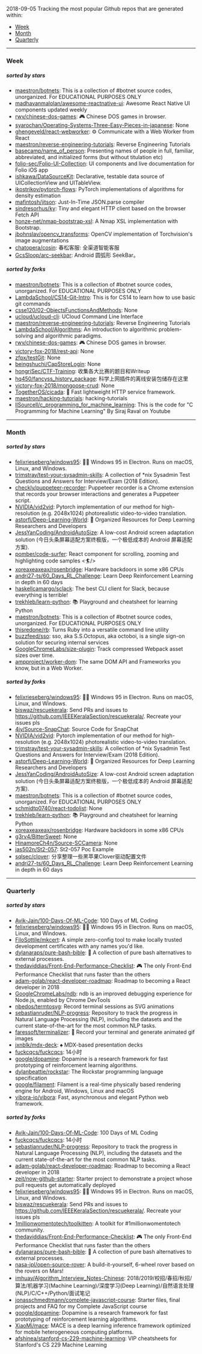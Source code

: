 2018-09-05
Tracking the most popular Github repos that are generated within: 
* [Week](https://github.com/polebug/github_trending_spider/blob/master/2018-09-05.md#week)
* [Month](https://github.com/polebug/github_trending_spider/blob/master/2018-09-05.md#month)
* [Quarterly](https://github.com/polebug/github_trending_spider/blob/master/2018-09-05.md#quarterly)
--- 
### Week 
##### sorted by stars 
* [maestron/botnets](https://github.com/maestron/botnets): This is a collection of #botnet source codes, unorganized. For EDUCATIONAL PURPOSES ONLY
* [madhavanmalolan/awesome-reactnative-ui](https://github.com/madhavanmalolan/awesome-reactnative-ui): Awesome React Native UI components updated weekly
* [rwv/chinese-dos-games](https://github.com/rwv/chinese-dos-games): 🎮 Chinese DOS games in browser.
* [syarochan/Operating-Systems-Three-Easy-Pieces-in-japanese](https://github.com/syarochan/Operating-Systems-Three-Easy-Pieces-in-japanese): None
* [ghengeveld/react-webworker](https://github.com/ghengeveld/react-webworker): ⚙️ Communicate with a Web Worker from React
* [maestron/reverse-engineering-tutorials](https://github.com/maestron/reverse-engineering-tutorials): Reverse Engineering Tutorials
* [basecamp/name_of_person](https://github.com/basecamp/name_of_person): Presenting names of people in full, familiar, abbreviated, and initialized forms (but without titulation etc)
* [folio-sec/Folio-UI-Collection](https://github.com/folio-sec/Folio-UI-Collection): UI components and live documentation for Folio iOS app 
* [ishkawa/DataSourceKit](https://github.com/ishkawa/DataSourceKit): Declarative, testable data source of UICollectionView and UITableView.
* [ikostrikov/pytorch-flows](https://github.com/ikostrikov/pytorch-flows): PyTorch implementations of algorithms for density estimation
* [mafintosh/jitson](https://github.com/mafintosh/jitson): Just-In-Time JSON.parse compiler
* [sindresorhus/ky](https://github.com/sindresorhus/ky): Tiny and elegant HTTP client based on the browser Fetch API
* [honze-net/nmap-bootstrap-xsl](https://github.com/honze-net/nmap-bootstrap-xsl): A Nmap XSL implementation with Bootstrap.
* [jbohnslav/opencv_transforms](https://github.com/jbohnslav/opencv_transforms): OpenCV implementation of Torchvision's image augmentations
* [chatopera/cosin](https://github.com/chatopera/cosin): 春松客服: 全渠道智能客服
* [GcsSloop/arc-seekbar](https://github.com/GcsSloop/arc-seekbar): Android 圆弧形 SeekBar。
##### sorted by forks 
* [maestron/botnets](https://github.com/maestron/botnets): This is a collection of #botnet source codes, unorganized. For EDUCATIONAL PURPOSES ONLY
* [LambdaSchool/CS14-Git-Intro](https://github.com/LambdaSchool/CS14-Git-Intro): This is for CS14 to learn how to use basic git commands
* [csse120/02-ObjectsFunctionsAndMethods](https://github.com/csse120/02-ObjectsFunctionsAndMethods): None
* [ucloud/ucloud-cli](https://github.com/ucloud/ucloud-cli): UCloud Command Line Interface
* [maestron/reverse-engineering-tutorials](https://github.com/maestron/reverse-engineering-tutorials): Reverse Engineering Tutorials
* [LambdaSchool/Algorithms](https://github.com/LambdaSchool/Algorithms): An introduction to algorithmic problem-solving and algorithmic paradigms.
* [rwv/chinese-dos-games](https://github.com/rwv/chinese-dos-games): 🎮 Chinese DOS games in browser.
* [victory-fox-2018/rest-api](https://github.com/victory-fox-2018/rest-api): None
* [zfpx/testGit](https://github.com/zfpx/testGit): None
* [beingshuchi/CapStoreLogin](https://github.com/beingshuchi/CapStoreLogin): None
* [hongriSec/CTF-Training](https://github.com/hongriSec/CTF-Training): 收集各大比赛的题目和Writeup
* [hq450/fancyss_history_package](https://github.com/hq450/fancyss_history_package): 科学上网插件的离线安装包储存在这里
* [victory-fox-2018/mongoose-crud](https://github.com/victory-fox-2018/mongoose-crud): None
* [TogetherOS/cicada](https://github.com/TogetherOS/cicada): 🚀 Fast lightweight HTTP service framework.
* [maestron/hacking-tutorials](https://github.com/maestron/hacking-tutorials): hacking-tutorials
* [llSourcell/c_programming_for_machine_learning](https://github.com/llSourcell/c_programming_for_machine_learning): This is the code for "C Programming for Machine Learning" By Siraj Raval on Youtube
--- 
### Month 
##### sorted by stars 
* [felixrieseberg/windows95](https://github.com/felixrieseberg/windows95): 💩🚀 Windows 95 in Electron. Runs on macOS, Linux, and Windows.
* [trimstray/test-your-sysadmin-skills](https://github.com/trimstray/test-your-sysadmin-skills): A collection of *nix Sysadmin Test Questions and Answers for Interview/Exam (2018 Edition).
* [checkly/puppeteer-recorder](https://github.com/checkly/puppeteer-recorder): Puppeteer recorder is a Chrome extension that records your browser interactions and generates a  Puppeteer script.
* [NVIDIA/vid2vid](https://github.com/NVIDIA/vid2vid): Pytorch implementation of our method for high-resolution (e.g. 2048x1024) photorealistic video-to-video translation.
* [astorfi/Deep-Learning-World](https://github.com/astorfi/Deep-Learning-World): :satellite: Organized Resources for Deep Learning Researchers and Developers
* [JessYanCoding/AndroidAutoSize](https://github.com/JessYanCoding/AndroidAutoSize): A low-cost Android screen adaptation solution (今日头条屏幕适配方案终极版，一个极低成本的 Android 屏幕适配方案).
* [pomber/code-surfer](https://github.com/pomber/code-surfer): React component for scrolling, zooming and highlighting code samples <🏄/>
* [xoreaxeaxeax/rosenbridge](https://github.com/xoreaxeaxeax/rosenbridge): Hardware backdoors in some x86 CPUs
* [andri27-ts/60_Days_RL_Challenge](https://github.com/andri27-ts/60_Days_RL_Challenge): Learn Deep Reinforcement Learning in depth in 60 days
* [haskellcamargo/sclack](https://github.com/haskellcamargo/sclack): The best CLI client for Slack, because everything is terrible!
* [trekhleb/learn-python](https://github.com/trekhleb/learn-python): 📚 Playground and cheatsheet for learning Python
* [maestron/botnets](https://github.com/maestron/botnets): This is a collection of #botnet source codes, unorganized. For EDUCATIONAL PURPOSES ONLY
* [thisredone/rb](https://github.com/thisredone/rb): Turns Ruby into a versatile command line utility
* [buzzfeed/sso](https://github.com/buzzfeed/sso): sso, aka S.S.Octopus, aka octoboi, is a single sign-on solution for securing internal services
* [GoogleChromeLabs/size-plugin](https://github.com/GoogleChromeLabs/size-plugin): Track compressed Webpack asset sizes over time.
* [ampproject/worker-dom](https://github.com/ampproject/worker-dom): The same DOM API and Frameworks you know, but in a Web Worker.
##### sorted by forks 
* [felixrieseberg/windows95](https://github.com/felixrieseberg/windows95): 💩🚀 Windows 95 in Electron. Runs on macOS, Linux, and Windows.
* [biswaz/rescuekerala](https://github.com/biswaz/rescuekerala): Send PRs and issues to https://github.com/IEEEKeralaSection/rescuekerala/. Recreate your issues pls
* [4jy/Source-SnapChat](https://github.com/4jy/Source-SnapChat): Source Code for SnapChat
* [NVIDIA/vid2vid](https://github.com/NVIDIA/vid2vid): Pytorch implementation of our method for high-resolution (e.g. 2048x1024) photorealistic video-to-video translation.
* [trimstray/test-your-sysadmin-skills](https://github.com/trimstray/test-your-sysadmin-skills): A collection of *nix Sysadmin Test Questions and Answers for Interview/Exam (2018 Edition).
* [astorfi/Deep-Learning-World](https://github.com/astorfi/Deep-Learning-World): :satellite: Organized Resources for Deep Learning Researchers and Developers
* [JessYanCoding/AndroidAutoSize](https://github.com/JessYanCoding/AndroidAutoSize): A low-cost Android screen adaptation solution (今日头条屏幕适配方案终极版，一个极低成本的 Android 屏幕适配方案).
* [maestron/botnets](https://github.com/maestron/botnets): This is a collection of #botnet source codes, unorganized. For EDUCATIONAL PURPOSES ONLY
* [schmidtp0740/react-todolist](https://github.com/schmidtp0740/react-todolist): None
* [trekhleb/learn-python](https://github.com/trekhleb/learn-python): 📚 Playground and cheatsheet for learning Python
* [xoreaxeaxeax/rosenbridge](https://github.com/xoreaxeaxeax/rosenbridge): Hardware backdoors in some x86 CPUs
* [g3rv4/BitterSweet](https://github.com/g3rv4/BitterSweet): None
* [HinamoreCh4n/Source-SCCamera](https://github.com/HinamoreCh4n/Source-SCCamera): None
* [jas502n/St2-057](https://github.com/jas502n/St2-057): St2-057 Poc Example
* [sqlsec/clover](https://github.com/sqlsec/clover): 分享整理一些黑苹果Clover驱动配置文件
* [andri27-ts/60_Days_RL_Challenge](https://github.com/andri27-ts/60_Days_RL_Challenge): Learn Deep Reinforcement Learning in depth in 60 days
--- 
### Quarterly 
##### sorted by stars 
* [Avik-Jain/100-Days-Of-ML-Code](https://github.com/Avik-Jain/100-Days-Of-ML-Code): 100 Days of ML Coding
* [felixrieseberg/windows95](https://github.com/felixrieseberg/windows95): 💩🚀 Windows 95 in Electron. Runs on macOS, Linux, and Windows.
* [FiloSottile/mkcert](https://github.com/FiloSottile/mkcert): A simple zero-config tool to make locally trusted development certificates with any names you'd like.
* [dylanaraps/pure-bash-bible](https://github.com/dylanaraps/pure-bash-bible): 📖 A collection of pure bash alternatives to external processes.
* [thedaviddias/Front-End-Performance-Checklist](https://github.com/thedaviddias/Front-End-Performance-Checklist): 🎮 The only Front-End Performance Checklist that runs faster than the others
* [adam-golab/react-developer-roadmap](https://github.com/adam-golab/react-developer-roadmap): Roadmap to becoming a React developer in 2018
* [GoogleChromeLabs/ndb](https://github.com/GoogleChromeLabs/ndb): ndb is an improved debugging experience for Node.js, enabled by Chrome DevTools
* [nbedos/termtosvg](https://github.com/nbedos/termtosvg): Record terminal sessions as SVG animations
* [sebastianruder/NLP-progress](https://github.com/sebastianruder/NLP-progress): Repository to track the progress in Natural Language Processing (NLP), including the datasets and the current state-of-the-art for the most common NLP tasks.
* [faressoft/terminalizer](https://github.com/faressoft/terminalizer): 🦄 Record your terminal and generate animated gif images
* [jxnblk/mdx-deck](https://github.com/jxnblk/mdx-deck): :spades: MDX-based presentation decks
* [fuckcqcs/fuckcqcs](https://github.com/fuckcqcs/fuckcqcs): 14小时
* [google/dopamine](https://github.com/google/dopamine): Dopamine is a research framework for fast prototyping of reinforcement learning algorithms. 
* [dylanbeattie/rockstar](https://github.com/dylanbeattie/rockstar): The Rockstar programming language specification
* [google/filament](https://github.com/google/filament): Filament is a real-time physically based rendering engine for Android, Windows, Linux and macOS
* [vibora-io/vibora](https://github.com/vibora-io/vibora): Fast, asynchronous and elegant Python web framework.
##### sorted by forks 
* [Avik-Jain/100-Days-Of-ML-Code](https://github.com/Avik-Jain/100-Days-Of-ML-Code): 100 Days of ML Coding
* [fuckcqcs/fuckcqcs](https://github.com/fuckcqcs/fuckcqcs): 14小时
* [sebastianruder/NLP-progress](https://github.com/sebastianruder/NLP-progress): Repository to track the progress in Natural Language Processing (NLP), including the datasets and the current state-of-the-art for the most common NLP tasks.
* [adam-golab/react-developer-roadmap](https://github.com/adam-golab/react-developer-roadmap): Roadmap to becoming a React developer in 2018
* [zeit/now-github-starter](https://github.com/zeit/now-github-starter): Starter project to demonstrate a project whose pull requests get automatically deployed
* [felixrieseberg/windows95](https://github.com/felixrieseberg/windows95): 💩🚀 Windows 95 in Electron. Runs on macOS, Linux, and Windows.
* [biswaz/rescuekerala](https://github.com/biswaz/rescuekerala): Send PRs and issues to https://github.com/IEEEKeralaSection/rescuekerala/. Recreate your issues pls
* [1millionwomentotech/toolkitten](https://github.com/1millionwomentotech/toolkitten): A toolkit for #1millionwomentotech community.
* [thedaviddias/Front-End-Performance-Checklist](https://github.com/thedaviddias/Front-End-Performance-Checklist): 🎮 The only Front-End Performance Checklist that runs faster than the others
* [dylanaraps/pure-bash-bible](https://github.com/dylanaraps/pure-bash-bible): 📖 A collection of pure bash alternatives to external processes.
* [nasa-jpl/open-source-rover](https://github.com/nasa-jpl/open-source-rover): A build-it-yourself, 6-wheel rover based on the rovers on Mars!
* [imhuay/Algorithm_Interview_Notes-Chinese](https://github.com/imhuay/Algorithm_Interview_Notes-Chinese): 2018/2019/校招/春招/秋招/算法/机器学习(Machine Learning)/深度学习(Deep Learning)/自然语言处理(NLP)/C/C++/Python/面试笔记
* [jonasschmedtmann/complete-javascript-course](https://github.com/jonasschmedtmann/complete-javascript-course): Starter files, final projects and FAQ for my Complete JavaScript course
* [google/dopamine](https://github.com/google/dopamine): Dopamine is a research framework for fast prototyping of reinforcement learning algorithms. 
* [XiaoMi/mace](https://github.com/XiaoMi/mace): MACE is a deep learning inference framework optimized for mobile heterogeneous computing platforms.
* [afshinea/stanford-cs-229-machine-learning](https://github.com/afshinea/stanford-cs-229-machine-learning): VIP cheatsheets for Stanford's CS 229 Machine Learning
